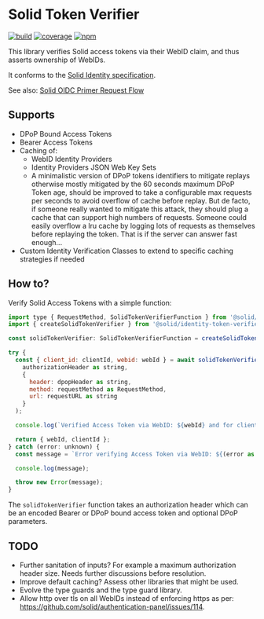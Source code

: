 # Solid Token Verifier

[![build](https://github.com/solid/identity-token-verifier/workflows/build/badge.svg?branch=main)](https://github.com/solid/identity-token-verifier/actions?query=workflow%3A"build")
[![coverage](https://codecov.io/gh/solid/identity-token-verifier/branch/main/graph/badge.svg)](https://codecov.io/gh/solid/identity-token-verifier)
[![npm](https://img.shields.io/npm/v/@solid/identity-token-verifier)](https://www.npmjs.com/package/@solid/identity-token-verifier)

This library verifies Solid access tokens via their WebID claim, and thus asserts ownership of WebIDs.

It conforms to the [Solid Identity specification](https://solid.github.io/authentication-panel/solid-oidc/).

See also: [Solid OIDC Primer Request Flow](https://solid.github.io/authentication-panel/solid-oidc-primer/#request-flow)

## Supports

- DPoP Bound Access Tokens
- Bearer Access Tokens
- Caching of:
  - WebID Identity Providers
  - Identity Providers JSON Web Key Sets
  - A minimalistic version of DPoP tokens identifiers to mitigate replays otherwise mostly
    mitigated by the 60 seconds maximum DPoP Token age, should be improved to take a configurable
    max requests per seconds to avoid overflow of cache before replay. But de facto, if someone really
    wanted to mitigate this attack, they should plug a cache that can support high numbers of requests.
    Someone could easily overflow a lru cache by logging lots of requests as themselves before replaying
    the token. That is if the server can answer fast enough...
- Custom Identity Verification Classes to extend to specific caching strategies if needed

## How to?

Verify Solid Access Tokens with a simple function:

```javascript
import type { RequestMethod, SolidTokenVerifierFunction } from '@solid/identity-token-verifier';
import { createSolidTokenVerifier } from '@solid/identity-token-verifier';

const solidTokenVerifier: SolidTokenVerifierFunction = createSolidTokenVerifier();

try {
  const { client_id: clientId, webid: webId } = await solidTokenVerifier(
    authorizationHeader as string,
    {
      header: dpopHeader as string,
      method: requestMethod as RequestMethod,
      url: requestURL as string
    }
  );

  console.log(`Verified Access Token via WebID: ${webId} and for client: ${clientId}`);

  return { webId, clientId };
} catch (error: unknown) {
  const message = `Error verifying Access Token via WebID: ${(error as Error).message}`;

  console.log(message);

  throw new Error(message);
}
```

The `solidTokenVerifier` function takes an authorization header which can be an encoded Bearer or
DPoP bound access token and optional DPoP parameters.

## TODO

- Further sanitation of inputs? For example a maximum authorization header size. Needs further discussions before resolution.
- Improve default caching? Assess other libraries that might be used.
- Evolve the type guards and the type guard library.
- Allow http over tls on all WebIDs instead of enforcing https as per: https://github.com/solid/authentication-panel/issues/114.
